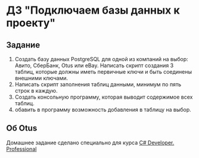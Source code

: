 # ДЗ "Подключаем базы данных к проекту"

## Задание
1. Создать базу данных PostgreSQL для одной из компаний на выбор: Авито, СберБанк, Otus или eBay. Написать скрипт создания 3 таблиц, которые должны иметь первичные ключи и быть соединены внешними ключами.
2. Написать скрипт заполнения таблиц данными, минимум по пять строк в каждую.
3. Создать консольную программу, которая выводит содержимое всех таблиц.
4. обавить в программу возможность добавления в таблицу на выбор.

## Об Otus

Домашнее задание сделано специально для курса [C# Developer. Professional](https://otus.ru/lessons/csharp-professional/)
